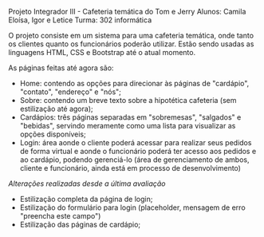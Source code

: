 Projeto Integrador III  - Cafeteria temática do Tom e Jerry
Alunos: Camila Eloísa, Igor e Letice 
Turma: 302 informática

O projeto consiste em um sistema para uma cafeteria temática, onde tanto os clientes 
quanto os funcionários poderão utilizar.
Estão sendo usadas as linguagens HTML, CSS e Bootstrap até o atual momento.

As páginas feitas até agora são:
- Home: contendo as opções para direcionar às páginas de "cardápio", "contato", "endereço" e "nós";
- Sobre: contendo um breve texto sobre a hipotética cafeteria (sem estilização até agora);
- Cardápios: três páginas separadas em "sobremesas", "salgados" e "bebidas", servindo meramente como
uma lista para visualizar as opções disponíveis;
- Login: área aonde o cliente poderá acessar para realizar seus pedidos de forma virtual e aonde o 
funcionário poderá ter acesso aos pedidos e ao cardápio, podendo gerenciá-lo (área de gerenciamento de ambos,
cliente e funcionário, ainda está em processo de desenvolvimento)

*Alterações realizadas desde a última avaliação*

- Estilização completa da página de login;
- Estilização do formulário para login (placeholder, mensagem de erro "preencha este campo")
- Estilização das páginas de cardápio;
